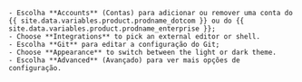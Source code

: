     - Escolha **Accounts** (Contas) para adicionar ou remover uma conta do {{ site.data.variables.product.prodname_dotcom }} ou do {{ site.data.variables.product.prodname_enterprise }};
    - Choose **Integrations** to pick an external editor or shell.
    - Escolha **Git** para editar a configuração do Git;
    - Choose **Appearance** to switch between the light or dark theme.
    - Escolha **Advanced** (Avançado) para ver mais opções de configuração.
